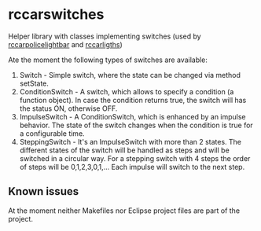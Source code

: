 rccarswitches
=============

Helper library with classes implementing switches (used by [rccarpolicelightbar](https://github.com/Schorsch0815/rccarpolicelightbar) and [rccarligths](https://github.com/Schorsch0815/rccarlights))

Ate the moment the following types of switches are available:

1. Switch - Simple switch, where the state can be changed via method setState.
2. ConditionSwitch - A switch, which allows to specify a condition (a function object). In case the condition returns true, the switch will has the status ON, otherwise OFF.
3. ImpulseSwitch - A ConditionSwitch, which is enhanced by an impulse behavior. The state of the switch changes when the condition is true for a configurable time.
4. SteppingSwitch - It's an ImpulseSwitch with more than 2 states. The different states of the switch will be handled as steps and will be switched in a circular way. For a stepping switch with 4 steps the order of steps will be 0,1,2,3,0,1,... Each impulse will switch to the next step.

Known issues
------------

At the moment neither Makefiles nor Eclipse project files are part of the project.


